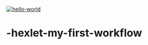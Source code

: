 [![hello-world](https://github.com/David-Roklem/-hexlet-my-first-workflow/actions/workflows/main.yml/badge.svg)](https://github.com/David-Roklem/-hexlet-my-first-workflow/actions/workflows/main.yml)

# -hexlet-my-first-workflow
